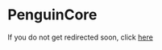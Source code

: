 # PenguinCore

If you do not get redirected soon, click [here](https://github.com/PenguinMods/PenguinCore/wiki)

<script type="text/javascript">
  setTimeout(() => window.location.replace(document.querySelector('a').href), 3 * 1000);
</script>